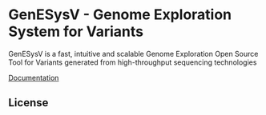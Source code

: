 # GenESysV - Genome Exploration System for Variants 


GenESysV is a fast, intuitive and scalable Genome Exploration Open Source Tool for Variants generated from high-throughput sequencing technologies

[Documentation](docs/source/index.rst)

## License
